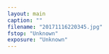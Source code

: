 ```yaml
---
layout: main
caption: ""
filename: "20171116220345.jpg"
fstop: "Unknown"
exposure: "Unknown"
---
```

